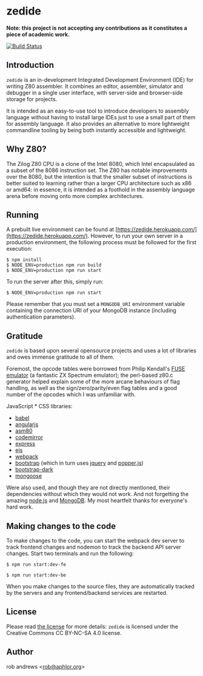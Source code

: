 # zedide

**Note: this project is not accepting any contributions as it constitutes a piece of academic work.**

[![Build Status](https://travis-ci.com/borb/zedide.svg?branch=master)](https://travis-ci.com/borb/zedide)

## Introduction

`zedide` is an in-development Integrated Development Environment (IDE) for writing Z80 assembler. It combines an editor, assembler, simulator and debugger in a single user interface, with server-side and browser-side storage for projects.

It is intended as an easy-to-use tool to introduce developers to assembly language without having to install large IDEs just to use a small part of them for assembly language. It also provides an alternative to more lightweight commandline tooling by being both instantly accessible and lightweight.

## Why Z80?

The Zilog Z80 CPU is a clone of the Intel 8080, which Intel encapsulated as a subset of the 8086 instruction set. The Z80 has notable improvements over the 8080, but the intention is that the smaller subset of instructions is better suited to learning rather than a larger CPU architecture such as x86 or amd64: in essence, it is intended as a foothold in the assembly language arena before moving onto more complex architectures.

## Running

A prebuilt live environment can be found at [https://zedide.herokuapp.com/](https://zedide.herokuapp.com/). However, to run your own server in a production environment, the following process must be followed for the first execution:

```shell
$ npm install
$ NODE_ENV=production npm run build
$ NODE_ENV=production npm run start
```

To run the server after this, simply run:

```shell
$ NODE_ENV=production npm run start
```

Please remember that you must set a `MONGODB_URI` environment variable containing the connection URI of your MongoDB instance (including authentication parameters).

## Gratitude

`zedide` is based upon several opensource projects and uses a lot of libraries and owes immense gratitude to all of them.

Foremost, the opcode tables were borrowed from Philip Kendall's [FUSE emulator](http://fuse-emulator.sourceforge.net/) (a fantastic ZX Spectrum emulator); the perl-based z80.c generator helped explain some of the more arcane behaviours of flag handling, as well as the sign/zero/parity/even flag tables and a good number of the opcodes which I was unfamiliar with.

JavaScript * CSS libraries:
  * [babel](https://babeljs.io)
  * [angularjs](https://angular.io/)
  * [asm80](https://github.com/maly/asm80-node)
  * [codemirror](https://codemirror.net)
  * [express](https://expressjs.com/)
  * [ejs](https://ejs.co)
  * [webpack](https://webpack.js.org/)
  * [bootstrap](https://getbootstrap.com/) (which in turn uses [jquery](https://jquery.com/) and [popper.js](https://popper.js.org/https://popper.js.org/))
  * [bootstrap-dark](https://github.com/ForEvolve/bootstrap-dark)
  * [mongoose](https://github.com/mongodb/node-mongodb-native)

Were also used, and though they are not directly mentioned, their dependencies without which they would not work. And not forgetting the amazing [node.js](https://nodejs.org/) and [MongoDB](https://www.mongodb.com/). My most heartfelt thanks for everyone's hard work.

## Making changes to the code

To make changes to the code, you can start the webpack dev server to track frontend changes and nodemon to track the backend API server changes. Start two terminals and run the following:

```shell
$ npm run start:dev-fe
```

```shell
$ npm run start:dev-be
```

When you make changes to the source files, they are automatically tracked by the servers and any frontend/backend services are restarted.

## License

Please read [the license](LICENSE.md) for more details: `zedide` is licensed under the Creative Commons CC BY-NC-SA 4.0 license.

## Author

rob andrews &lt;[rob@aphlor.org](mailto:rob@aphlor.org)&gt;
